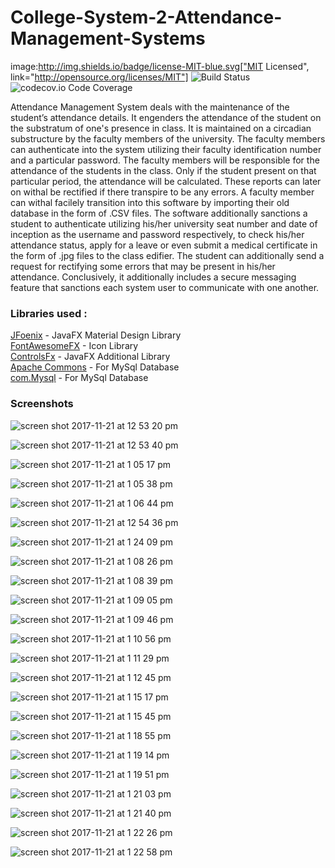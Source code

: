 # College-System-2-Attendance-Management-Systems
image:http://img.shields.io/badge/license-MIT-blue.svg["MIT Licensed", link="http://opensource.org/licenses/MIT"]
![Build Status](https://travis-ci.org/dwyl/esta.svg?branch=master)
![codecov.io Code Coverage](https://img.shields.io/codecov/c/github/dwyl/hapi-auth-jwt2.svg?maxAge=2592000)


  Attendance Management System deals with the maintenance of the student’s attendance details. It engenders the attendance of the student on the substratum of one's presence in class. It is maintained on a circadian substructure by the faculty members of the university. The faculty members can authenticate into the system utilizing their faculty identification number and a particular password. The faculty members will be responsible for the attendance of the students in the class. Only if the student present on that particular period, the attendance will be calculated. These reports can later on withal be rectified if there transpire to be any errors. A faculty member can withal facilely transition into this software by importing their old database in the form of .CSV files. The software additionally sanctions a student to authenticate utilizing his/her university seat number and date of inception as the username and password respectively, to check his/her attendance status, apply for a leave or even submit a medical certificate in the form of .jpg  files to the class edifier. The student can additionally send a request for rectifying some errors that may be present in his/her attendance. Conclusively, it additionally includes a secure messaging feature that sanctions each system user to communicate with one another.


### Libraries used :

[JFoenix](https://github.com/jfoenixadmin/JFoenix) - JavaFX Material Design Library <br />
[FontAwesomeFX](https://bitbucket.org/Jerady/fontawesomefx) - Icon Library<br />
[ControlsFx](http://fxexperience.com/controlsfx/) - JavaFX Additional Library<br />
[Apache Commons](https://commons.apache.org/) - For MySql Database<br />
[com.Mysql](http://www.java2s.com/Code/Jar/c/Downloadcommysqljdbc515jar.htm) - For MySql Database<br />

### Screenshots
![screen shot 2017-11-21 at 12 53 20 pm](https://user-images.githubusercontent.com/32420868/33062818-9a75c86c-cec6-11e7-8068-39f45072b11a.png)

![screen shot 2017-11-21 at 12 53 40 pm](https://user-images.githubusercontent.com/32420868/33063165-b231d0d0-cec7-11e7-816f-0a0f79aa24ef.png)

![screen shot 2017-11-21 at 1 05 17 pm](https://user-images.githubusercontent.com/32420868/33063226-e0fd4688-cec7-11e7-9402-6d96cbe99ca8.png)

![screen shot 2017-11-21 at 1 05 38 pm](https://user-images.githubusercontent.com/32420868/33063227-e122fc48-cec7-11e7-8806-3b47302ea376.png)

![screen shot 2017-11-21 at 1 06 44 pm](https://user-images.githubusercontent.com/32420868/33063228-e15080d2-cec7-11e7-9ad4-0d7c80ea1af0.png)

![screen shot 2017-11-21 at 12 54 36 pm](https://user-images.githubusercontent.com/32420868/33063229-e1763dc2-cec7-11e7-8af5-0779c2630c00.png)

![screen shot 2017-11-21 at 1 24 09 pm](https://user-images.githubusercontent.com/32420868/33063267-ff4a4262-cec7-11e7-83c6-8d257daadea0.png)

![screen shot 2017-11-21 at 1 08 26 pm](https://user-images.githubusercontent.com/32420868/33063308-1ad36b08-cec8-11e7-8bb7-5b2814a8651e.png)

![screen shot 2017-11-21 at 1 08 39 pm](https://user-images.githubusercontent.com/32420868/33063309-1b0037d2-cec8-11e7-9e39-923abebac74a.png)

![screen shot 2017-11-21 at 1 09 05 pm](https://user-images.githubusercontent.com/32420868/33063310-1b2c9912-cec8-11e7-82ad-894b69c27d86.png)

![screen shot 2017-11-21 at 1 09 46 pm](https://user-images.githubusercontent.com/32420868/33063312-1b54abbe-cec8-11e7-8544-64d10fe7146a.png)

![screen shot 2017-11-21 at 1 10 56 pm](https://user-images.githubusercontent.com/32420868/33063313-1b90be06-cec8-11e7-89fb-a441c6d5fdad.png)

![screen shot 2017-11-21 at 1 11 29 pm](https://user-images.githubusercontent.com/32420868/33063314-1bba5770-cec8-11e7-8613-b67106e68b44.png)

![screen shot 2017-11-21 at 1 12 45 pm](https://user-images.githubusercontent.com/32420868/33063315-1be2bf1c-cec8-11e7-9e5d-1d23a9c5fa35.png)

![screen shot 2017-11-21 at 1 15 17 pm](https://user-images.githubusercontent.com/32420868/33063317-1c0c63b2-cec8-11e7-9398-058ad6aec5fb.png)

![screen shot 2017-11-21 at 1 15 45 pm](https://user-images.githubusercontent.com/32420868/33063323-1ffe99ea-cec8-11e7-96d1-39e3596cc379.png)

![screen shot 2017-11-21 at 1 18 55 pm](https://user-images.githubusercontent.com/32420868/33063364-47bc955e-cec8-11e7-9bcc-3551efebe63e.png)

![screen shot 2017-11-21 at 1 19 14 pm](https://user-images.githubusercontent.com/32420868/33063365-47e381aa-cec8-11e7-9db1-e806e9036a7c.png)

![screen shot 2017-11-21 at 1 19 51 pm](https://user-images.githubusercontent.com/32420868/33063366-480988fa-cec8-11e7-94e6-e71ea27c211c.png)

![screen shot 2017-11-21 at 1 21 03 pm](https://user-images.githubusercontent.com/32420868/33063367-483a3df6-cec8-11e7-9585-760089ae8734.png)

![screen shot 2017-11-21 at 1 21 40 pm](https://user-images.githubusercontent.com/32420868/33063369-4895d7ce-cec8-11e7-9149-869ddc812396.png)

![screen shot 2017-11-21 at 1 22 26 pm](https://user-images.githubusercontent.com/32420868/33063370-48bd926e-cec8-11e7-9d41-c124f76fbe68.png)

![screen shot 2017-11-21 at 1 22 58 pm](https://user-images.githubusercontent.com/32420868/33063372-48f58ade-cec8-11e7-80af-6407745b7891.png)
